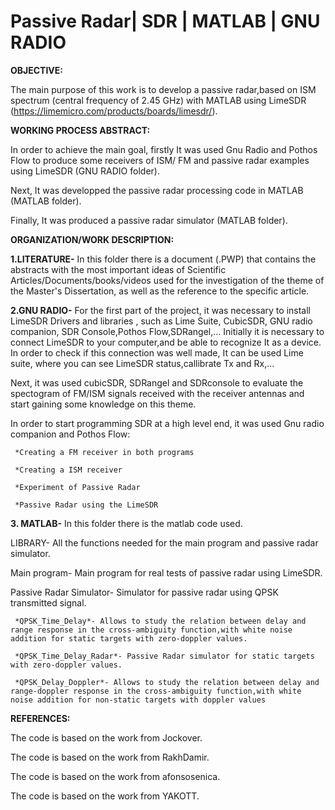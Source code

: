 # Passive Radar| SDR | MATLAB | GNU RADIO

**OBJECTIVE:**

 The main purpose of this work is to develop a passive radar,based on ISM spectrum (central frequency of 2.45 GHz) with MATLAB using LimeSDR (https://limemicro.com/products/boards/limesdr/).
 
**WORKING PROCESS ABSTRACT:**
 
In order to achieve the main goal, firstly It was used Gnu Radio and Pothos Flow to produce some receivers of ISM/ FM and passive radar examples using LimeSDR (GNU RADIO folder).

Next, It was developped the passive radar processing code in MATLAB (MATLAB folder).

Finally, It was produced a passive radar simulator (MATLAB folder).


**ORGANIZATION/WORK DESCRIPTION:** 

 **1.LITERATURE-** In this folder there is a document (.PWP) that contains the abstracts with the most important ideas of Scientific Articles/Documents/books/videos used for the investigation of the theme of the Master's Dissertation, as well as the reference to the specific article.

**2.GNU RADIO-** For the first part of the project, it was necessary to install LimeSDR Drivers and libraries , such as Lime Suite, CubicSDR, GNU radio companion, SDR Console,Pothos Flow,SDRangel,...
  Initially it is necessary to connect LimeSDR to your computer,and be able to recognize It as a device. In order to check if this connection was well made, It can be used Lime suite, where you can see LimeSDR status,callibrate Tx and Rx,...

Next, it was used cubicSDR, SDRangel and SDRconsole to evaluate the spectogram of FM/ISM signals received with the receiver antennas and start gaining some knowledge on this theme.

In order to start programming SDR at a high level end, it was used Gnu radio companion and Pothos Flow:

     *Creating a FM receiver in both programs
     
     *Creating a ISM receiver
     
     *Experiment of Passive Radar
     
     *Passive Radar using the LimeSDR

 **3. MATLAB-** In this folder there is the matlab code used.
 
  LIBRARY- All the functions needed for the main program and passive radar simulator.
  
  Main program- Main program for real tests of passive radar using LimeSDR.
  
  Passive Radar Simulator- Simulator for passive radar using QPSK transmitted signal.
  
     *QPSK_Time_Delay*- Allows to study the relation between delay and range response in the cross-ambiguity function,with white noise addition for static targets with zero-doppler values.
     
     *QPSK_Time_Delay_Radar*- Passive Radar simulator for static targets with zero-doppler values.

     *QPSK_Delay_Doppler*- Allows to study the relation between delay and range-doppler response in the cross-ambiguity function,with white noise addition for non-static targets with doppler values

**REFERENCES:**

The code is based on the work from Jockover.

The code is based on the work from RakhDamir.

The code is based on the work from afonsosenica.

The code is based on the work from YAKOTT.
